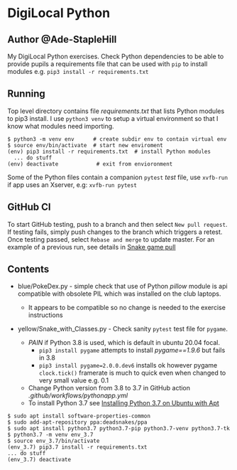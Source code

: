 # DigiLocal Python

## Author @Ade-StapleHill

My DigiLocal Python exercises. Check Python dependencies to be able to provide
pupils a requirements file that can be used with `pip` to install modules 
e.g. `pip3 install -r requirements.txt`

## Running

Top level directory contains file *requirements.txt* that lists Python modules to
pip3 install.
I use `python3 venv` to setup a virtual environment so that I know what modules need importing.

```
$ python3 -m venv env      # create subdir env to contain virtual env
$ source env/bin/activate  # start new enviroment
(env) pip3 install -r requirements.txt  # install Python modules
  ... do stuff
(env) deactivate            # exit from envioronment
```

Some of the Python files contain a companion `pytest` _test_ file, use `xvfb-run` if
 app uses an Xserver, e.g: `xvfb-run pytest`

## GitHub CI

To start GitHub testing, push to a branch and then select `New pull request`. If testing fails, simply push changes to the branch which triggers a retest. Once testing passed, select `Rebase and merge` to update master. For an example of a previous run, see details in [Snake game pull](https://github.com/adeperry/DigiLocal_Python/pull/2)

## Contents

* blue/PokeDex.py - simple check that use of Python *pillow* module is api compatible with
obsolete PIL which was installed on the club laptops. 
  * It appears to be compatible so no change is needed to the exercise instructions

* yellow/Snake_with_Classes.py - Check sanity `pytest` test file for `pygame`. 
  * *PAIN* if Python 3.8 is used, which is default in ubuntu 20.04 focal.
    * `pip3 install pygame` attempts to install *pygame==1.9.6* but fails in 3.8
    * `pip3 install pygame=2.0.0.dev6` installs ok however pygame `clock.tick()` framerate
    is much to quick even when changed to very small value e.g. 0.1
  * Change Python version from 3.8 to 3.7 in GitHub action *.github/workflows/pythonapp.yml*
  * To install Python 3.7 see [Installing Python 3.7 on Ubuntu with Apt](https://linuxize.com/post/how-to-install-python-3-7-on-ubuntu-18-04/)

```
$ sudo apt install software-properties-common
$ sudo add-apt-repository ppa:deadsnakes/ppa
$ sudo apt install python3.7 python3.7-pip python3.7-venv python3.7-tk
$ python3.7 -m venv env_3.7
$ source env_3.7/bin/activate
(env_3.7) pip3.7 install -r requirements.txt
... do stuff
(env_3.7) deactivate
```